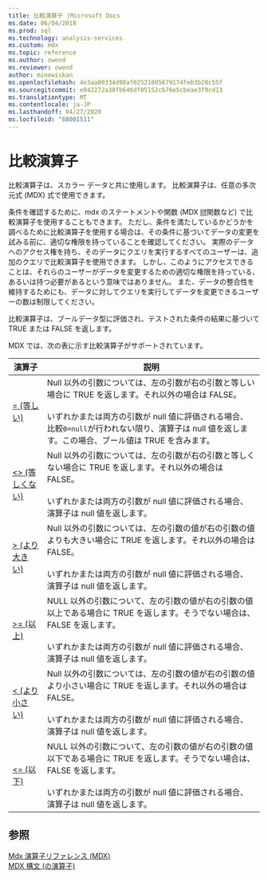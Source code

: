 ```yaml
---
title: 比較演算子 |Microsoft Docs
ms.date: 06/04/2018
ms.prod: sql
ms.technology: analysis-services
ms.custom: mdx
ms.topic: reference
ms.author: owend
ms.reviewer: owend
author: minewiskan
ms.openlocfilehash: 4e3aa00334d98af02521005679174feb3b28c55f
ms.sourcegitcommit: e042272a38fb646df05152c676e5cbeae3f9cd13
ms.translationtype: MT
ms.contentlocale: ja-JP
ms.lasthandoff: 04/27/2020
ms.locfileid: "68001511"
---
```

# <a name="comparison-operators"></a>比較演算子


  比較演算子は、スカラー データと共に使用します。 比較演算子は、任意の多次元式 (MDX) 式で使用できます。  
  
 条件を確認するために、mdx のステートメントや関数 (MDX [IIf](../mdx/iif-mdx.md)関数など) で比較演算子を使用することもできます。 ただし、条件を満たしているかどうかを調べるために比較演算子を使用する場合は、その条件に基づいてデータの変更を試みる前に、適切な権限を持っていることを確認してください。 実際のデータへのアクセス権を持ち、そのデータにクエリを実行するすべてのユーザーは、追加のクエリで比較演算子を使用できます。 しかし、このようにアクセスできることは、それらのユーザーがデータを変更するための適切な権限を持っている、あるいは持つ必要があるという意味ではありません。 また、データの整合性を維持するためにも、データに対してクエリを実行してデータを変更できるユーザーの数は制限してください。  
  
 比較演算子は、ブールデータ型に評価され、テストされた条件の結果に基づいて TRUE または FALSE を返します。  
  
 MDX では、次の表に示す比較演算子がサポートされています。  
  
|演算子|説明|  
|--------------|-----------------|  
|[= (等しい)](../mdx/equal-to-mdx.md)|Null 以外の引数については、左の引数が右の引数と等しい場合に TRUE を返します。それ以外の場合は FALSE。<br /><br /> いずれかまたは両方の引数が null 値に評価される場合、比較`0=null`が行われない限り、演算子は null 値を返します。この場合、ブール値は TRUE を含みます。|  
|[<>  (等しくない)](../mdx/not-equal-to-mdx.md)|Null 以外の引数については、左の引数が右の引数と等しくない場合に TRUE を返します。それ以外の場合は FALSE。<br /><br /> いずれかまたは両方の引数が null 値に評価される場合、演算子は null 値を返します。|  
|[> (より大きい)](../mdx/greater-than-mdx.md)|Null 以外の引数については、左の引数の値が右の引数の値よりも大きい場合に TRUE を返します。それ以外の場合は FALSE。<br /><br /> いずれかまたは両方の引数が null 値に評価される場合、演算子は null 値を返します。|  
|[>= (以上)](../mdx/greater-than-or-equal-to-mdx.md)|NULL 以外の引数について、左の引数の値が右の引数の値以上である場合に TRUE を返します。そうでない場合は、FALSE を返します。<br /><br /> いずれかまたは両方の引数が null 値に評価される場合、演算子は null 値を返します。|  
|[< (より小さい)](../mdx/less-than-mdx.md)|Null 以外の引数については、左の引数の値が右の引数の値より小さい場合に TRUE を返します。それ以外の場合は FALSE。<br /><br /> いずれかまたは両方の引数が null 値に評価される場合、演算子は null 値を返します。|  
|[<= (以下)](../mdx/less-than-or-equal-to-mdx.md)|NULL 以外の引数について、左の引数の値が右の引数の値以下である場合に TRUE を返します。そうでない場合は、FALSE を返します。<br /><br /> いずれかまたは両方の引数が null 値に評価される場合、演算子は null 値を返します。|  
  
## <a name="see-also"></a>参照  
 [Mdx 演算子リファレンス &#40;MDX&#41;](../mdx/mdx-operator-reference-mdx.md)   
 [MDX 構文 &#40;の演算子&#41;](../mdx/operators-mdx-syntax.md)  
  
  

